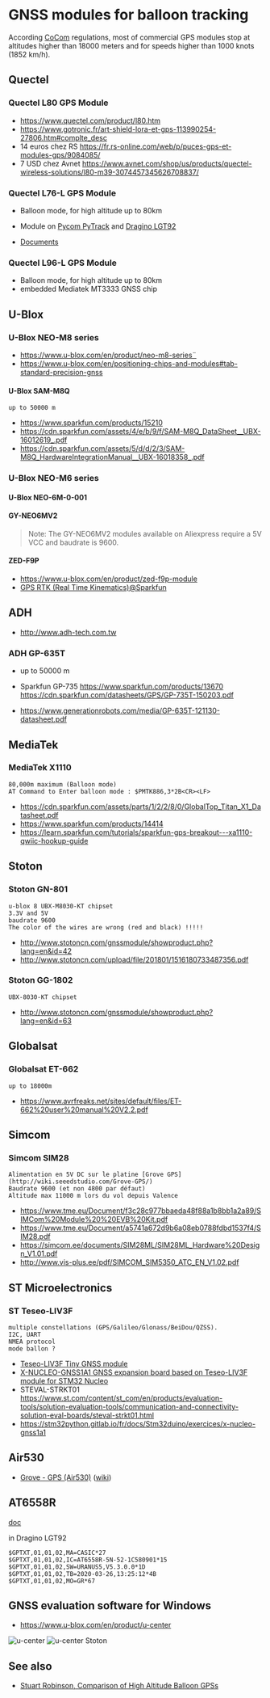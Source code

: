 # GNSS modules for balloon tracking

According [CoCom](https://en.wikipedia.org/wiki/CoCom) regulations, most of commercial GPS modules stop at altitudes higher than 18000 meters and for speeds higher than 1000 knots (1852 km/h).

## Quectel

### Quectel L80 GPS Module
* https://www.quectel.com/product/l80.htm
* https://www.gotronic.fr/art-shield-lora-et-gps-113990254-27806.htm#complte_desc
* 14 euros chez RS https://fr.rs-online.com/web/p/puces-gps-et-modules-gps/9084085/
* 7 USD chez Avnet https://www.avnet.com/shop/us/products/quectel-wireless-solutions/l80-m39-3074457345626708837/

### Quectel L76-L GPS Module

* Balloon mode, for high altitude up to 80km
* Module on [Pycom PyTrack](https://github.com/pycom/pycom-libraries/tree/master/shields) and [Dragino LGT92](https://www.dragino.com/products/lora-lorawan-end-node/item/142-lgt-92.html)

* [Documents](https://www.quectel.com/product/gnss-l76/)

### Quectel L96-L GPS Module
* Balloon mode, for high altitude up to 80km
* embedded Mediatek MT3333 GNSS chip

## U-Blox

### U-Blox NEO-M8 series

* https://www.u-blox.com/en/product/neo-m8-series¨
* https://www.u-blox.com/en/positioning-chips-and-modules#tab-standard-precision-gnss

#### U-Blox SAM-M8Q
    up to 50000 m
    
* https://www.sparkfun.com/products/15210
* https://cdn.sparkfun.com/assets/4/e/b/9/f/SAM-M8Q_DataSheet__UBX-16012619_.pdf
* https://cdn.sparkfun.com/assets/5/d/d/2/3/SAM-M8Q_HardwareIntegrationManual__UBX-16018358_.pdf

### U-Blox NEO-M6 series

#### U-Blox NEO-6M-0-001

#### GY-NEO6MV2

> Note: The GY-NEO6MV2 modules available on Aliexpress require a 5V VCC and baudrate is 9600. 

#### ZED-F9P
* https://www.u-blox.com/en/product/zed-f9p-module
* [GPS RTK (Real Time Kinematics)@Sparkfun](https://learn.sparkfun.com/tutorials/what-is-gps-rtk/all)

## ADH

* http://www.adh-tech.com.tw

### ADH GP-635T

* up to 50000 m

* Sparkfun GP-735 https://www.sparkfun.com/products/13670 https://cdn.sparkfun.com/datasheets/GPS/GP-735T-150203.pdf
* https://www.generationrobots.com/media/GP-635T-121130-datasheet.pdf

## MediaTek

### MediaTek X1110

    80,000m maximum (Balloon mode)
    AT Command to Enter balloon mode : $PMTK886,3*2B<CR><LF>

* https://cdn.sparkfun.com/assets/parts/1/2/2/8/0/GlobalTop_Titan_X1_Datasheet.pdf
* https://www.sparkfun.com/products/14414
* https://learn.sparkfun.com/tutorials/sparkfun-gps-breakout---xa1110-qwiic-hookup-guide

## Stoton

### Stoton GN-801

    u-blox 8 UBX-M8030-KT chipset
    3.3V and 5V
    baudrate 9600
    The color of the wires are wrong (red and black) !!!!!
    
    
* http://www.stotoncn.com/gnssmodule/showproduct.php?lang=en&id=42
* http://www.stotoncn.com/upload/file/201801/1516180733487356.pdf

### Stoton GG-1802
    
    UBX-8030-KT chipset

* http://www.stotoncn.com/gnssmodule/showproduct.php?lang=en&id=63

## Globalsat

### Globalsat ET-662

    up to 18000m
    
* https://www.avrfreaks.net/sites/default/files/ET-662%20user%20manual%20V2.2.pdf

## Simcom

### Simcom SIM28

    Alimentation en 5V DC sur le platine [Grove GPS](http://wiki.seeedstudio.com/Grove-GPS/)
    Baudrate 9600 (et non 4800 par défaut)
    Altitude max 11000 m lors du vol depuis Valence

* https://www.tme.eu/Document/f3c28c977bbaeda48f88a1b8bb1a2a89/SIMCom%20Module%20%20EVB%20Kit.pdf
* https://www.tme.eu/Document/a5741a672d9b6a08eb0788fdbd1537f4/SIM28.pdf
* https://simcom.ee/documents/SIM28ML/SIM28ML_Hardware%20Design_V1.01.pdf
* http://www.vis-plus.ee/pdf/SIMCOM_SIM5350_ATC_EN_V1.02.pdf

## ST Microelectronics

### ST Teseo-LIV3F

    multiple constellations (GPS/Galileo/Glonass/BeiDou/QZSS).
    I2C, UART
    NMEA protocol
    mode ballon ?

* [Teseo-LIV3F Tiny GNSS module ](https://www.st.com/content/st_com/en/products/positioning/gnss-modules/teseo-liv3f.html)
* [X-NUCLEO-GNSS1A1 GNSS expansion board based on Teseo-LIV3F module for STM32 Nucleo](https://www.st.com/en/ecosystems/x-nucleo-gnss1a1.html)
* STEVAL-STRKT01 https://www.st.com/content/st_com/en/products/evaluation-tools/solution-evaluation-tools/communication-and-connectivity-solution-eval-boards/steval-strkt01.html
* https://stm32python.gitlab.io/fr/docs/Stm32duino/exercices/x-nucleo-gnss1a1

## Air530
* [Grove - GPS (Air530)](https://wiki.seeedstudio.com/Grove-GPS-Air530/) ([wiki](https://wiki.openluat.com/))

## AT6558R
[doc](https://www.icofchina.com/d/file/xiazai/2016-12-05/b1be6f481cdf9d773b963ab30a2d11d8.pdf)

in Dragino LGT92

```
$GPTXT,01,01,02,MA=CASIC*27
$GPTXT,01,01,02,IC=AT6558R-5N-52-1C580901*15
$GPTXT,01,01,02,SW=URANUS5,V5.3.0.0*1D
$GPTXT,01,01,02,TB=2020-03-26,13:25:12*4B
$GPTXT,01,01,02,MO=GR*67
```


## GNSS evaluation software for Windows
* https://www.u-blox.com/en/product/u-center

![u-center](./images/ublox-center.png)
![u-center Stoton](./images/ublox-center-stoton.png)

## See also
* [Stuart Robinson, Comparison of High Altitude Balloon GPSs](https://github.com/StuartsProjects/GPSTutorial/tree/master/GPS%20performance%20comparisons#high-altitude-balloon-gpss)
